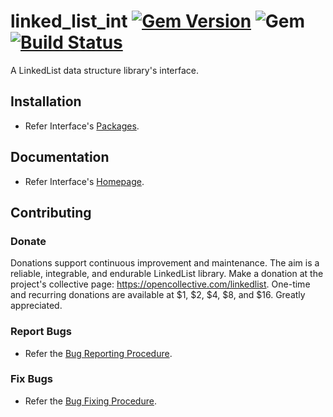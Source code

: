 # linked_list_int [![Gem Version](https://badge.fury.io/rb/linked_list_int.svg)](https://badge.fury.io/rb/linked_list_int) ![Gem](https://img.shields.io/gem/dt/linked_list_int) [![Build Status](https://travis-ci.com/Diligent-Software-LLC/linked_list_int.svg?branch=master)](https://travis-ci.com/Diligent-Software-LLC/linked_list_int)

A LinkedList data structure library's interface.

## Installation

- Refer Interface's 
[Packages](https://docs.diligentsoftware.org/linkedlist-1/packages#interface).

## Documentation

- Refer Interface's 
[Homepage](https://docs.diligentsoftware.org/linkedlist-1/interface).

## Contributing

### Donate

Donations support continuous improvement and maintenance. The aim is a reliable,
integrable, and endurable LinkedList library. Make a donation at the 
project's collective page: https://opencollective.com/linkedlist. One-time and 
recurring donations are available at $1, $2, $4, $8, and $16. Greatly 
appreciated.

### Report Bugs

- Refer the 
[Bug Reporting Procedure](https://github.com/Diligent-Software-LLC/linked_list_int/issues/1).

### Fix Bugs

- Refer the 
[Bug Fixing Procedure](https://github.com/Diligent-Software-LLC/linked_list_int/issues/2).
